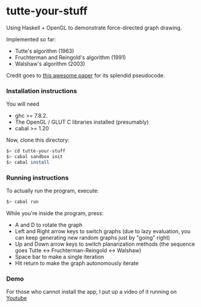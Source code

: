 # tutte-your-stuff

Using Haskell + OpenGL to demonstrate force-directed graph drawing.

Implemented so far:
* Tutte's algorithm (1963)
* Fruchterman and Reingold's algorithm (1991)
* Walshaw's algorithm (2003)

Credit goes to [this awesome paper] for its splendid pseudocode.

### Installation instructions
You will need
* ghc >= 7.8.2.
* The OpenGL / GLUT C libraries installed (presumably)
* cabal >= 1.20

Now, clone this directory:
```sh
$> cd tutte-your-stuff
$> cabal sandbox init
$> cabal install
```

### Running instructions
To actually run the program, execute:
```sh
$> cabal run
```

While you're inside the program, press:
* A and D to rotate the graph
* Left and Right arrow keys to switch graphs (due to lazy evaluation, you can keep generating new random graphs just by "going" right)
* Up and Down arrow keys to switch planarization methods (the sequence goes Tutte <-> Fruchterman-Reingold <-> Walshaw)
* Space bar to make a single iteration
* Hit return to make the graph autonomously iterate

### Demo
For those who cannot install the app, I put up a video of it running on [Youtube]

[this awesome paper]:https://cs.brown.edu/~rt/gdhandbook/chapters/force-directed.pdf
[Youtube]:http://youtu.be/uTGIY4P7A-8
